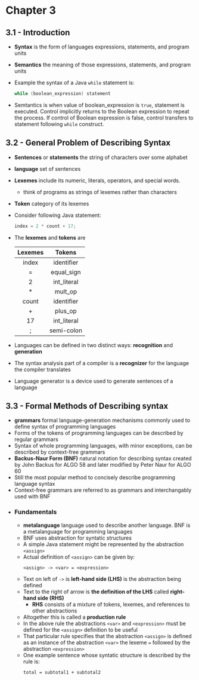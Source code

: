 # Chapter 3
## 3.1 - Introduction
- **Syntax** is the form of languages expressions, statements, and program units
- **Semantics** the meaning of those expressions, statements, and program units
- Example the syntax of a Java `while` statement is:
    ```java
    while (boolean_expression) statement
    ```

- Semtantics is when value of boolean_expression is `true`, statement is executed. Control implicitly returns to the Boolean expression
to repeat the process. If control of Boolean expression is false, control transfers to statement following `while` construct.

## 3.2 - General Problem of Describing Syntax
- **Sentences** or **statements** the string of characters over some alphabet
- **language** set of sentences
- **Lexemes** include its numeric, literals, operators, and special words.
    - think of programs as strings of lexemes rather than characters
- **Token** category of its lexemes
- Consider following Java statement:
    ```java
    index = 2 * count + 17;
    ```
- The **lexemes** and **tokens** are

    | Lexemes | Tokens      |
    | :---:   | :---:       |
    | index   | identifier  |
    | =       | equal_sign  |
    | 2       | int_literal |
    | *       | mult_op     |
    | count   | identifier  |
    | +       | plus_op     |
    | 17      | int_literal |
    | ;       | semi-colon  |

- Languages can be defined in two distinct ways: **recognition** and **generation**
- The syntax analysis part of a compiler is a **recognizer** for the language the compiler translates
- Language generator is a device used to generate sentences of a language

## 3.3 - Formal Methods of Describing syntax
- **grammars** formal language-generation mechanisms commonly used to define syntax of programming languages
- Forms of the tokens of programming languages can be described by regular grammars
- Syntax of whole programming languages, with minor exceptions, can be described by context-free grammars
- **Backus-Naur Form (BNF)** natural notation for describing syntax created by John Backus for ALGO 58 and later modified by Peter Naur for ALGO 60
- Still the most popular method to concisely describe programming language syntax
- Context-free grammars are referred to as grammars and interchangably used with BNF
- ### Fundamentals
    - **metalanguage** language used to describe another language. BNF is a metalanguage for programming languages
    - BNF uses abstraction for syntatic structures
    - A simple Java statement might be represented by the abstraction `<assign>`
    - Actual definition of `<assign>` can be given by:
        ```
        <assign> -> <var> = <expression>
        ```
    - Text on left of `->` is **left-hand side (LHS)** is the abstraction being defined
    - Text to the right of arrow is **the definition of the LHS** called **right-hand side (RHS)**
        - **RHS** consists of a mixture of tokens, lexemes, and references to other abstractions
    - Altogether this is called a **production rule**
    - In the above rule the abstractions `<var>` and `<expression>` must be defined for the `<assign>` definition to be useful
    - That particular rule specifies that the abstraction `<assign>` is defined as an instance of the abstraction
        `<var>` the lexeme `=` followed by the abstraction `<expression>`
    - One example sentence whose syntatic structure is described by the rule is:
        ```
        total = subtotal1 + subtotal2
        ```


